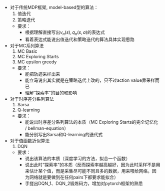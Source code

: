 - 对于传统MDP框架, model-based型的算法：
    1. 值迭代
    2. 策略迭代
    - 要求：
      - 根据理解直接写出$v_\pi(s), q_\pi(s,a)$的表达式
      - 看着表达式能说出值迭代和策略迭代的算法具体实现思路
- 对于MC系列算法
    1. MC Basic
    2. MC Exploring Starts
    3. MC epsilon greedy
    - 要求：
      - 能把轨迹采样出来
      - 能立马说出其实就是在策略迭代上改的，只不过action value靠采样而已
      - 理解“探索率”的目的和影响
- 对于时序差分系列算法
    1. Sarsa
    2. Q-learning
    - 要求：
      - 能说出时序差分系列算法的本质（MC Exploring Starts的完全记忆化 / bellman-equation）
      - 能分别写出Sarsa和Q-learning的迭代式
- 对于值函数近似算法
    1. DQN
    - 要求：
      - 说出该算法的本质（深度学习的方法，拟合一个函数）
      - 说出此时“探索率”的本质（反而探索率越高越好，因为此时采样不是用来估计某个值，而是采集尽可能不同且多的数据，用来喂给网络。因为网络就是要做到在任何pairs下都要求能拟合）
      - 手搓出DQN_1、DQN_2锻炼码力，增加对pytorch框架的熟悉